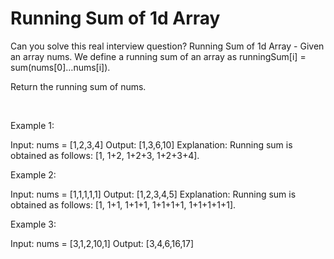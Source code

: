 # Running Sum of 1d Array

Can you solve this real interview question? Running Sum of 1d Array - Given an array nums. We define a running sum of an array as runningSum[i] = sum(nums[0]…nums[i]).

Return the running sum of nums.

 

Example 1:


Input: nums = [1,2,3,4]
Output: [1,3,6,10]
Explanation: Running sum is obtained as follows: [1, 1+2, 1+2+3, 1+2+3+4].

Example 2:


Input: nums = [1,1,1,1,1]
Output: [1,2,3,4,5]
Explanation: Running sum is obtained as follows: [1, 1+1, 1+1+1, 1+1+1+1, 1+1+1+1+1].

Example 3:


Input: nums = [3,1,2,10,1]
Output: [3,4,6,16,17]